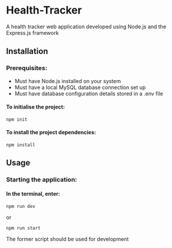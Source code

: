 # Health-Tracker
A health tracker web application developed using Node.js and the Express.js framework

## Installation
### Prerequisites:
* Must have Node.js installed on your system
* Must have a local MySQL database connection set up
* Must have database configuration details stored in a .env file

#### To initialise the project:
```
npm init
```

#### To install the project dependencies:
```
npm install
```

## Usage
### Starting the application:
#### In the terminal, enter:
``` 
npm run dev
```

or

```
npm run start
```

The former script should be used for development